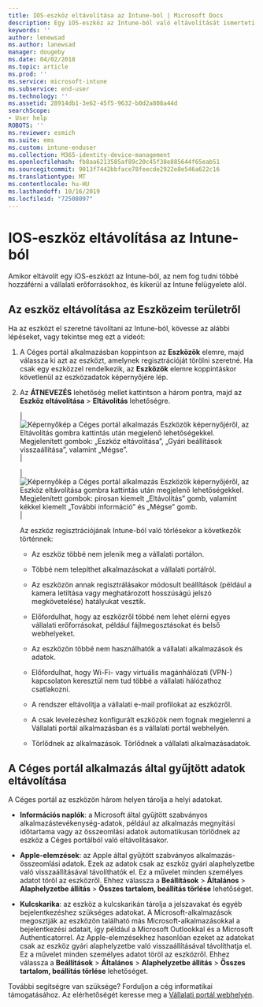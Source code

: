 ```yaml
---
title: IOS-eszköz eltávolítása az Intune-ból | Microsoft Docs
description: Egy iOS-eszköz az Intune-ból való eltávolítását ismerteti
keywords: ''
author: lenewsad
ms.author: lanewsad
manager: dougeby
ms.date: 04/02/2018
ms.topic: article
ms.prod: ''
ms.service: microsoft-intune
ms.subservice: end-user
ms.technology: ''
ms.assetid: 28914db1-3e62-45f5-9632-b0d2a808a44d
searchScope:
- User help
ROBOTS: ''
ms.reviewer: esmich
ms.suite: ems
ms.custom: intune-enduser
ms.collection: M365-identity-device-management
ms.openlocfilehash: fb8aa6213585af89c20c45f38e885644f65eab51
ms.sourcegitcommit: 9013f7442bbface78feecde2922e8e546a622c16
ms.translationtype: MT
ms.contentlocale: hu-HU
ms.lasthandoff: 10/16/2019
ms.locfileid: "72508097"
---
```

# <a name="remove-your-ios-device-from-intune"></a>IOS-eszköz eltávolítása az Intune-ból

Amikor eltávolít egy iOS-eszközt az Intune-ból, az nem fog tudni többé hozzáférni a vállalati erőforrásokhoz, és kikerül az Intune felügyelete alól.


## <a name="removing-the-device-from-my-devices"></a>Az eszköz eltávolítása az Eszközeim területről

Ha az eszközt el szeretné távolítani az Intune-ból, kövesse az alábbi lépéseket, vagy tekintse meg ezt a videót:


1. A Céges portál alkalmazásban koppintson az **Eszközök** elemre, majd válassza ki azt az eszközt, amelynek regisztrációját törölni szeretné. Ha csak egy eszközzel rendelkezik, az **Eszközök** elemre koppintáskor követlenül az eszközadatok képernyőjére lép.

2. Az **ÁTNEVEZÉS** lehetőség mellet kattintson a három pontra, majd az **Eszköz eltávolítása** > **Eltávolítás** lehetőségre.  

    |![Képernyőkép a Céges portál alkalmazás Eszközök képernyőjéről, az Eltávolítás gombra kattintás után megjelenő lehetőségekkel. Megjelenített gombok: „Eszköz eltávolítása”, „Gyári beállítások visszaállítása”, valamint „Mégse”.](/intune-user-help/media/cp_ios_unenroll_after_1804_001.png)|

    |![Képernyőkép a Céges portál alkalmazás Eszközök képernyőjéről, az Eszköz eltávolítása gombra kattintás után megjelenő lehetőségekkel. Megjelenített gombok: pirosan kiemelt „Eltávolítás” gomb, valamint kékkel kiemelt „További információ” és „Mégse” gomb.](/intune-user-help/media/cp_ios_unenroll_after_1804_002.png)|


    Az eszköz regisztrációjának Intune-ból való törlésekor a következők történnek:

    - Az eszköz többé nem jelenik meg a vállalati portálon.

    - Többé nem telepíthet alkalmazásokat a vállalati portálról.

    - Az eszközön annak regisztrálásakor módosult beállítások (például a kamera letiltása vagy meghatározott hosszúságú jelszó megkövetelése) hatályukat vesztik.

    - Előfordulhat, hogy az eszközről többé nem lehet elérni egyes vállalati erőforrásokat, például fájlmegosztásokat és belső webhelyeket.

    - Az eszközön többé nem használhatók a vállalati alkalmazások és adatok.

    - Előfordulhat, hogy Wi-Fi- vagy virtuális magánhálózati (VPN-) kapcsolaton keresztül nem tud többé a vállalati hálózathoz csatlakozni.

    - A rendszer eltávolítja a vállalati e-mail profilokat az eszközről.

    - A csak levelezéshez konfigurált eszközök nem fognak megjelenni a Vállalati portál alkalmazásban és a vállalati portál webhelyén.

    - Törlődnek az alkalmazások. Törlődnek a vállalati alkalmazásadatok.

## <a name="removing-data-collected-by-the-company-portal-app"></a>A Céges portál alkalmazás által gyűjtött adatok eltávolítása

A Céges portál az eszközön három helyen tárolja a helyi adatokat.

- **Információs naplók**: a Microsoft által gyűjtött szabványos alkalmazástevékenység-adatok, például az alkalmazás megnyitási időtartama vagy az összeomlási adatok automatikusan törlődnek az eszköz a Céges portálból való eltávolításakor.

- **Apple-elemzések**: az Apple által gyűjtött szabványos alkalmazás-összeomlási adatok. Ezek az adatok csak az eszköz gyári alaphelyzetbe való visszaállításával távolíthatók el. Ez a művelet minden személyes adatot töröl az eszközről. Ehhez válassza a **Beállítások** > **Általános** > **Alaphelyzetbe állítás** > **Összes tartalom, beállítás törlése** lehetőséget.

- **Kulcskarika**: az eszköz a kulcskarikán tárolja a jelszavakat és egyéb bejelentkezéshez szükséges adatokat. A Microsoft-alkalmazások megosztják az eszközön található más Microsoft-alkalmazásokkal a bejelentkezési adatait, így például a Microsoft Outlookkal és a Microsoft Authenticatorrel. Az Apple-elemzésekhez hasonlóan ezeket az adatokat csak az eszköz gyári alaphelyzetbe való visszaállításával távolíthatja el. Ez a művelet minden személyes adatot töröl az eszközről. Ehhez válassza a **Beállítások** > **Általános** > **Alaphelyzetbe állítás** > **Összes tartalom, beállítás törlése** lehetőséget.


További segítségre van szüksége? Forduljon a cég informatikai támogatásához. Az elérhetőségét keresse meg a [Vállalati portál webhelyén](https://go.microsoft.com/fwlink/?linkid=2010980).
